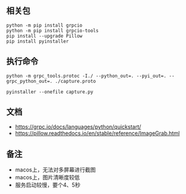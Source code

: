 ## 相关包
```
python -m pip install grpcio
python -m pip install grpcio-tools
pip install --upgrade Pillow
pip install pyinstaller
```

## 执行命令

```
python -m grpc_tools.protoc -I./ --python_out=. --pyi_out=. --grpc_python_out=. ./capture.proto
```
```
pyinstaller --onefile capture.py
```

## 文档
- https://grpc.io/docs/languages/python/quickstart/
- https://pillow.readthedocs.io/en/stable/reference/ImageGrab.html

## 备注
- macos上，无法对多屏幕进行截图
- macos上，图片清晰度较低
- 服务启动较慢，要个4、5秒